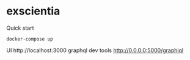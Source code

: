# exscientia

Quick start

```
docker-compose up
```

UI http://localhost:3000
graphql dev tools http://0.0.0.0:5000/graphiql

